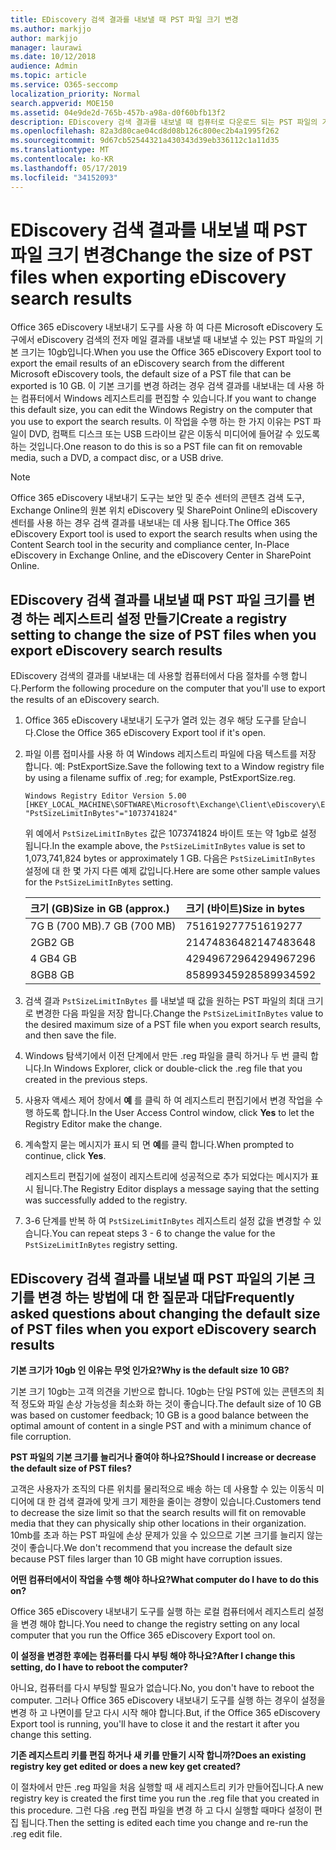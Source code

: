 ```yaml
---
title: EDiscovery 검색 결과를 내보낼 때 PST 파일 크기 변경
ms.author: markjjo
author: markjjo
manager: laurawi
ms.date: 10/12/2018
audience: Admin
ms.topic: article
ms.service: O365-seccomp
localization_priority: Normal
search.appverid: MOE150
ms.assetid: 04e9de2d-765b-457b-a98a-d0f60bfb13f2
description: EDiscovery 검색 결과를 내보낼 때 컴퓨터로 다운로드 되는 PST 파일의 기본 크기를 변경할 수 있습니다.
ms.openlocfilehash: 82a3d80cae04cd8d08b126c800ec2b4a1995f262
ms.sourcegitcommit: 9d67cb52544321a430343d39eb336112c1a11d35
ms.translationtype: MT
ms.contentlocale: ko-KR
ms.lasthandoff: 05/17/2019
ms.locfileid: "34152093"
---
```

# <a name="change-the-size-of-pst-files-when-exporting-ediscovery-search-results"></a><span data-ttu-id="d1840-103">EDiscovery 검색 결과를 내보낼 때 PST 파일 크기 변경</span><span class="sxs-lookup"><span data-stu-id="d1840-103">Change the size of PST files when exporting eDiscovery search results</span></span>

<span data-ttu-id="d1840-104">Office 365 eDiscovery 내보내기 도구를 사용 하 여 다른 Microsoft eDiscovery 도구에서 eDiscovery 검색의 전자 메일 결과를 내보낼 때 내보낼 수 있는 PST 파일의 기본 크기는 10gb입니다.</span><span class="sxs-lookup"><span data-stu-id="d1840-104">When you use the Office 365 eDiscovery Export tool to export the email results of an eDiscovery search from the different Microsoft eDiscovery tools, the default size of a PST file that can be exported is 10 GB.</span></span> <span data-ttu-id="d1840-105">이 기본 크기를 변경 하려는 경우 검색 결과를 내보내는 데 사용 하는 컴퓨터에서 Windows 레지스트리를 편집할 수 있습니다.</span><span class="sxs-lookup"><span data-stu-id="d1840-105">If you want to change this default size, you can edit the Windows Registry on the computer that you use to export the search results.</span></span> <span data-ttu-id="d1840-106">이 작업을 수행 하는 한 가지 이유는 PST 파일이 DVD, 컴팩트 디스크 또는 USB 드라이브 같은 이동식 미디어에 들어갈 수 있도록 하는 것입니다.</span><span class="sxs-lookup"><span data-stu-id="d1840-106">One reason to do this is so a PST file can fit on removable media, such a DVD, a compact disc, or a USB drive.</span></span> 
  
> [!NOTE]
>  <span data-ttu-id="d1840-107">Office 365 eDiscovery 내보내기 도구는 보안 및 준수 센터의 콘텐츠 검색 도구, Exchange Online의 원본 위치 eDiscovery 및 SharePoint Online의 eDiscovery 센터를 사용 하는 경우 검색 결과를 내보내는 데 사용 됩니다.</span><span class="sxs-lookup"><span data-stu-id="d1840-107">The Office 365 eDiscovery Export tool is used to export the search results when using the Content Search tool in the security and compliance center, In-Place eDiscovery in Exchange Online, and the eDiscovery Center in SharePoint Online.</span></span>
  
## <a name="create-a-registry-setting-to-change-the-size-of-pst-files-when-you-export-ediscovery-search-results"></a><span data-ttu-id="d1840-108">EDiscovery 검색 결과를 내보낼 때 PST 파일 크기를 변경 하는 레지스트리 설정 만들기</span><span class="sxs-lookup"><span data-stu-id="d1840-108">Create a registry setting to change the size of PST files when you export eDiscovery search results</span></span>

<span data-ttu-id="d1840-109">EDiscovery 검색의 결과를 내보내는 데 사용할 컴퓨터에서 다음 절차를 수행 합니다.</span><span class="sxs-lookup"><span data-stu-id="d1840-109">Perform the following procedure on the computer that you'll use to export the results of an eDiscovery search.</span></span>
  
1. <span data-ttu-id="d1840-110">Office 365 eDiscovery 내보내기 도구가 열려 있는 경우 해당 도구를 닫습니다.</span><span class="sxs-lookup"><span data-stu-id="d1840-110">Close the Office 365 eDiscovery Export tool if it's open.</span></span> 
    
2. <span data-ttu-id="d1840-111">파일 이름 접미사를 사용 하 여 Windows 레지스트리 파일에 다음 텍스트를 저장 합니다. 예: PstExportSize.</span><span class="sxs-lookup"><span data-stu-id="d1840-111">Save the following text to a Window registry file by using a filename suffix of .reg; for example, PstExportSize.reg.</span></span> 
    
    ```
    Windows Registry Editor Version 5.00
    [HKEY_LOCAL_MACHINE\SOFTWARE\Microsoft\Exchange\Client\eDiscovery\ExportTool]
    "PstSizeLimitInBytes"="1073741824"
    ```

    <span data-ttu-id="d1840-112">위 예에서 `PstSizeLimitInBytes` 값은 1073741824 바이트 또는 약 1gb로 설정 됩니다.</span><span class="sxs-lookup"><span data-stu-id="d1840-112">In the example above, the  `PstSizeLimitInBytes` value is set to 1,073,741,824 bytes or approximately 1 GB.</span></span> <span data-ttu-id="d1840-113">다음은 `PstSizeLimitInBytes` 설정에 대 한 몇 가지 다른 예제 값입니다.</span><span class="sxs-lookup"><span data-stu-id="d1840-113">Here are some other sample values for the  `PstSizeLimitInBytes` setting.</span></span> 
    
    |<span data-ttu-id="d1840-114">**크기 (GB)**</span><span class="sxs-lookup"><span data-stu-id="d1840-114">**Size in GB (approx.)**</span></span>|<span data-ttu-id="d1840-115">**크기 (바이트)**</span><span class="sxs-lookup"><span data-stu-id="d1840-115">**Size in bytes**</span></span>|
    |:-----|:-----|
    |<span data-ttu-id="d1840-116">7G B (700 MB)</span><span class="sxs-lookup"><span data-stu-id="d1840-116">.7 GB (700 MB)</span></span>  <br/> |<span data-ttu-id="d1840-117">751619277</span><span class="sxs-lookup"><span data-stu-id="d1840-117">751619277</span></span>  <br/> |
    |<span data-ttu-id="d1840-118">2GB</span><span class="sxs-lookup"><span data-stu-id="d1840-118">2 GB</span></span>  <br/> |<span data-ttu-id="d1840-119">2147483648</span><span class="sxs-lookup"><span data-stu-id="d1840-119">2147483648</span></span>  <br/> |
    |<span data-ttu-id="d1840-120">4 GB</span><span class="sxs-lookup"><span data-stu-id="d1840-120">4 GB</span></span>  <br/> |<span data-ttu-id="d1840-121">4294967296</span><span class="sxs-lookup"><span data-stu-id="d1840-121">4294967296</span></span>  <br/> |
    |<span data-ttu-id="d1840-122">8GB</span><span class="sxs-lookup"><span data-stu-id="d1840-122">8 GB</span></span>  <br/> |<span data-ttu-id="d1840-123">8589934592</span><span class="sxs-lookup"><span data-stu-id="d1840-123">8589934592</span></span>  <br/> |
   
3. <span data-ttu-id="d1840-124">검색 결과 `PstSizeLimitInBytes` 를 내보낼 때 값을 원하는 PST 파일의 최대 크기로 변경한 다음 파일을 저장 합니다.</span><span class="sxs-lookup"><span data-stu-id="d1840-124">Change the `PstSizeLimitInBytes` value to the desired maximum size of a PST file when you export search results, and then save the file.</span></span> 
    
4. <span data-ttu-id="d1840-125">Windows 탐색기에서 이전 단계에서 만든 .reg 파일을 클릭 하거나 두 번 클릭 합니다.</span><span class="sxs-lookup"><span data-stu-id="d1840-125">In Windows Explorer, click or double-click the .reg file that you created in the previous steps.</span></span>
    
5. <span data-ttu-id="d1840-126">사용자 액세스 제어 창에서 **예** 를 클릭 하 여 레지스트리 편집기에서 변경 작업을 수행 하도록 합니다.</span><span class="sxs-lookup"><span data-stu-id="d1840-126">In the User Access Control window, click **Yes** to let the Registry Editor make the change.</span></span> 
    
6. <span data-ttu-id="d1840-127">계속할지 묻는 메시지가 표시 되 면 **예**를 클릭 합니다.</span><span class="sxs-lookup"><span data-stu-id="d1840-127">When prompted to continue, click **Yes**.</span></span>
    
    <span data-ttu-id="d1840-128">레지스트리 편집기에 설정이 레지스트리에 성공적으로 추가 되었다는 메시지가 표시 됩니다.</span><span class="sxs-lookup"><span data-stu-id="d1840-128">The Registry Editor displays a message saying that the setting was successfully added to the registry.</span></span>
    
7. <span data-ttu-id="d1840-129">3-6 단계를 반복 하 여 `PstSizeLimitInBytes` 레지스트리 설정 값을 변경할 수 있습니다.</span><span class="sxs-lookup"><span data-stu-id="d1840-129">You can repeat steps 3 - 6 to change the value for the  `PstSizeLimitInBytes` registry setting.</span></span> 
  
## <a name="frequently-asked-questions-about-changing-the-default-size-of-pst-files-when-you-export-ediscovery-search-results"></a><span data-ttu-id="d1840-130">EDiscovery 검색 결과를 내보낼 때 PST 파일의 기본 크기를 변경 하는 방법에 대 한 질문과 대답</span><span class="sxs-lookup"><span data-stu-id="d1840-130">Frequently asked questions about changing the default size of PST files when you export eDiscovery search results</span></span>

 <span data-ttu-id="d1840-131">**기본 크기가 10gb 인 이유는 무엇 인가요?**</span><span class="sxs-lookup"><span data-stu-id="d1840-131">**Why is the default size 10 GB?**</span></span>
  
<span data-ttu-id="d1840-132">기본 크기 10gb는 고객 의견을 기반으로 합니다. 10gb는 단일 PST에 있는 콘텐츠의 최적 정도와 파일 손상 가능성을 최소화 하는 것이 좋습니다.</span><span class="sxs-lookup"><span data-stu-id="d1840-132">The default size of 10 GB was based on customer feedback; 10 GB is a good balance between the optimal amount of content in a single PST and with a minimum chance of file corruption.</span></span>
  
 <span data-ttu-id="d1840-133">**PST 파일의 기본 크기를 늘리거나 줄여야 하나요?**</span><span class="sxs-lookup"><span data-stu-id="d1840-133">**Should I increase or decrease the default size of PST files?**</span></span>
  
<span data-ttu-id="d1840-134">고객은 사용자가 조직의 다른 위치를 물리적으로 배송 하는 데 사용할 수 있는 이동식 미디어에 대 한 검색 결과에 맞게 크기 제한을 줄이는 경향이 있습니다.</span><span class="sxs-lookup"><span data-stu-id="d1840-134">Customers tend to decrease the size limit so that the search results will fit on removable media that they can physically ship other locations in their organization.</span></span> <span data-ttu-id="d1840-135">10mb를 초과 하는 PST 파일에 손상 문제가 있을 수 있으므로 기본 크기를 늘리지 않는 것이 좋습니다.</span><span class="sxs-lookup"><span data-stu-id="d1840-135">We don't recommend that you increase the default size because PST files larger than 10 GB might have corruption issues.</span></span>
  
 <span data-ttu-id="d1840-136">**어떤 컴퓨터에서이 작업을 수행 해야 하나요?**</span><span class="sxs-lookup"><span data-stu-id="d1840-136">**What computer do I have to do this on?**</span></span>
  
<span data-ttu-id="d1840-137">Office 365 eDiscovery 내보내기 도구를 실행 하는 로컬 컴퓨터에서 레지스트리 설정을 변경 해야 합니다.</span><span class="sxs-lookup"><span data-stu-id="d1840-137">You need to change the registry setting on any local computer that you run the Office 365 eDiscovery Export tool on.</span></span>
  
 <span data-ttu-id="d1840-138">**이 설정을 변경한 후에는 컴퓨터를 다시 부팅 해야 하나요?**</span><span class="sxs-lookup"><span data-stu-id="d1840-138">**After I change this setting, do I have to reboot the computer?**</span></span>
  
<span data-ttu-id="d1840-139">아니요, 컴퓨터를 다시 부팅할 필요가 없습니다.</span><span class="sxs-lookup"><span data-stu-id="d1840-139">No, you don't have to reboot the computer.</span></span> <span data-ttu-id="d1840-140">그러나 Office 365 eDiscovery 내보내기 도구를 실행 하는 경우이 설정을 변경 하 고 나면이를 닫고 다시 시작 해야 합니다.</span><span class="sxs-lookup"><span data-stu-id="d1840-140">But, if the Office 365 eDiscovery Export tool is running, you'll have to close it and the restart it after you change this setting.</span></span>
  
 <span data-ttu-id="d1840-141">**기존 레지스트리 키를 편집 하거나 새 키를 만들기 시작 합니까?**</span><span class="sxs-lookup"><span data-stu-id="d1840-141">**Does an existing registry key get edited or does a new key get created?**</span></span>
  
<span data-ttu-id="d1840-142">이 절차에서 만든 .reg 파일을 처음 실행할 때 새 레지스트리 키가 만들어집니다.</span><span class="sxs-lookup"><span data-stu-id="d1840-142">A new registry key is created the first time you run the .reg file that you created in this procedure.</span></span> <span data-ttu-id="d1840-143">그런 다음 .reg 편집 파일을 변경 하 고 다시 실행할 때마다 설정이 편집 됩니다.</span><span class="sxs-lookup"><span data-stu-id="d1840-143">Then the setting is edited each time you change and re-run the .reg edit file.</span></span>
